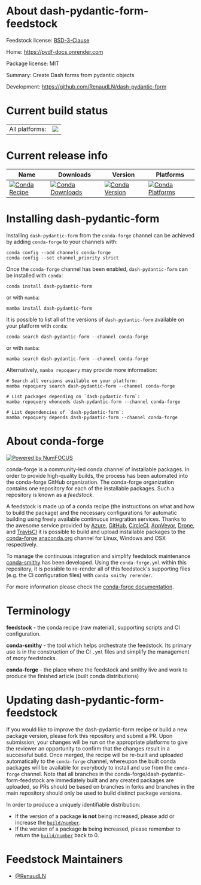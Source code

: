 About dash-pydantic-form-feedstock
==================================

Feedstock license: [BSD-3-Clause](https://github.com/conda-forge/dash-pydantic-form-feedstock/blob/main/LICENSE.txt)

Home: https://pydf-docs.onrender.com

Package license: MIT

Summary: Create Dash forms from pydantic objects

Development: https://github.com/RenaudLN/dash-pydantic-form

Current build status
====================


<table><tr><td>All platforms:</td>
    <td>
      <a href="https://dev.azure.com/conda-forge/feedstock-builds/_build/latest?definitionId=22504&branchName=main">
        <img src="https://dev.azure.com/conda-forge/feedstock-builds/_apis/build/status/dash-pydantic-form-feedstock?branchName=main">
      </a>
    </td>
  </tr>
</table>

Current release info
====================

| Name | Downloads | Version | Platforms |
| --- | --- | --- | --- |
| [![Conda Recipe](https://img.shields.io/badge/recipe-dash--pydantic--form-green.svg)](https://anaconda.org/conda-forge/dash-pydantic-form) | [![Conda Downloads](https://img.shields.io/conda/dn/conda-forge/dash-pydantic-form.svg)](https://anaconda.org/conda-forge/dash-pydantic-form) | [![Conda Version](https://img.shields.io/conda/vn/conda-forge/dash-pydantic-form.svg)](https://anaconda.org/conda-forge/dash-pydantic-form) | [![Conda Platforms](https://img.shields.io/conda/pn/conda-forge/dash-pydantic-form.svg)](https://anaconda.org/conda-forge/dash-pydantic-form) |

Installing dash-pydantic-form
=============================

Installing `dash-pydantic-form` from the `conda-forge` channel can be achieved by adding `conda-forge` to your channels with:

```
conda config --add channels conda-forge
conda config --set channel_priority strict
```

Once the `conda-forge` channel has been enabled, `dash-pydantic-form` can be installed with `conda`:

```
conda install dash-pydantic-form
```

or with `mamba`:

```
mamba install dash-pydantic-form
```

It is possible to list all of the versions of `dash-pydantic-form` available on your platform with `conda`:

```
conda search dash-pydantic-form --channel conda-forge
```

or with `mamba`:

```
mamba search dash-pydantic-form --channel conda-forge
```

Alternatively, `mamba repoquery` may provide more information:

```
# Search all versions available on your platform:
mamba repoquery search dash-pydantic-form --channel conda-forge

# List packages depending on `dash-pydantic-form`:
mamba repoquery whoneeds dash-pydantic-form --channel conda-forge

# List dependencies of `dash-pydantic-form`:
mamba repoquery depends dash-pydantic-form --channel conda-forge
```


About conda-forge
=================

[![Powered by
NumFOCUS](https://img.shields.io/badge/powered%20by-NumFOCUS-orange.svg?style=flat&colorA=E1523D&colorB=007D8A)](https://numfocus.org)

conda-forge is a community-led conda channel of installable packages.
In order to provide high-quality builds, the process has been automated into the
conda-forge GitHub organization. The conda-forge organization contains one repository
for each of the installable packages. Such a repository is known as a *feedstock*.

A feedstock is made up of a conda recipe (the instructions on what and how to build
the package) and the necessary configurations for automatic building using freely
available continuous integration services. Thanks to the awesome service provided by
[Azure](https://azure.microsoft.com/en-us/services/devops/), [GitHub](https://github.com/),
[CircleCI](https://circleci.com/), [AppVeyor](https://www.appveyor.com/),
[Drone](https://cloud.drone.io/welcome), and [TravisCI](https://travis-ci.com/)
it is possible to build and upload installable packages to the
[conda-forge](https://anaconda.org/conda-forge) [anaconda.org](https://anaconda.org/)
channel for Linux, Windows and OSX respectively.

To manage the continuous integration and simplify feedstock maintenance
[conda-smithy](https://github.com/conda-forge/conda-smithy) has been developed.
Using the ``conda-forge.yml`` within this repository, it is possible to re-render all of
this feedstock's supporting files (e.g. the CI configuration files) with ``conda smithy rerender``.

For more information please check the [conda-forge documentation](https://conda-forge.org/docs/).

Terminology
===========

**feedstock** - the conda recipe (raw material), supporting scripts and CI configuration.

**conda-smithy** - the tool which helps orchestrate the feedstock.
                   Its primary use is in the construction of the CI ``.yml`` files
                   and simplify the management of *many* feedstocks.

**conda-forge** - the place where the feedstock and smithy live and work to
                  produce the finished article (built conda distributions)


Updating dash-pydantic-form-feedstock
=====================================

If you would like to improve the dash-pydantic-form recipe or build a new
package version, please fork this repository and submit a PR. Upon submission,
your changes will be run on the appropriate platforms to give the reviewer an
opportunity to confirm that the changes result in a successful build. Once
merged, the recipe will be re-built and uploaded automatically to the
`conda-forge` channel, whereupon the built conda packages will be available for
everybody to install and use from the `conda-forge` channel.
Note that all branches in the conda-forge/dash-pydantic-form-feedstock are
immediately built and any created packages are uploaded, so PRs should be based
on branches in forks and branches in the main repository should only be used to
build distinct package versions.

In order to produce a uniquely identifiable distribution:
 * If the version of a package **is not** being increased, please add or increase
   the [``build/number``](https://docs.conda.io/projects/conda-build/en/latest/resources/define-metadata.html#build-number-and-string).
 * If the version of a package **is** being increased, please remember to return
   the [``build/number``](https://docs.conda.io/projects/conda-build/en/latest/resources/define-metadata.html#build-number-and-string)
   back to 0.

Feedstock Maintainers
=====================

* [@RenaudLN](https://github.com/RenaudLN/)

